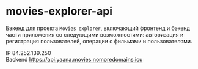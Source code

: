 # movies-explorer-api
Бэкенд для проекта `Movies explorer`, включающий фронтенд и бэкенд части приложения со следующими возможностями: авторизация и регистрация пользователей, операции с фильмами и пользователями. 

IP 84.252.139.250<br />
Backend https://api.yaana.movies.nomoredomains.icu<br />
